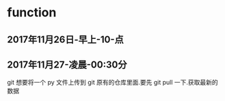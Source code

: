 # function
2017年11月26日-早上-10-点
------------------------
2017年11月27-凌晨-00:30分
-------------------------
git 想要将一个 py 文件上传到 git 原有的仓库里面.要先 git pull 一下.获取最新的数据
